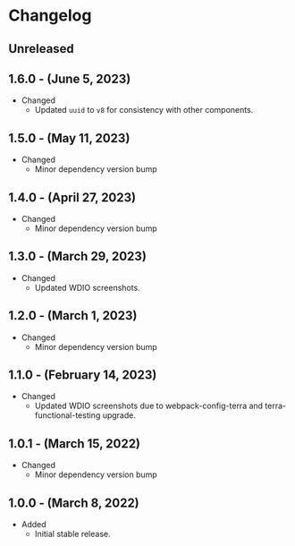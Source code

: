 # Changelog

## Unreleased

## 1.6.0 - (June 5, 2023)

* Changed
  * Updated `uuid` to `v8` for consistency with other components.

## 1.5.0 - (May 11, 2023)

* Changed
  * Minor dependency version bump

## 1.4.0 - (April 27, 2023)

* Changed
  * Minor dependency version bump

## 1.3.0 - (March 29, 2023)

* Changed
  * Updated WDIO screenshots.

## 1.2.0 - (March 1, 2023)

* Changed
  * Minor dependency version bump

## 1.1.0 - (February 14, 2023)

* Changed
  * Updated WDIO screenshots due to webpack-config-terra and
    terra-functional-testing upgrade.

## 1.0.1 - (March 15, 2022)

* Changed
  * Minor dependency version bump

## 1.0.0 - (March 8, 2022)

* Added
  * Initial stable release.
